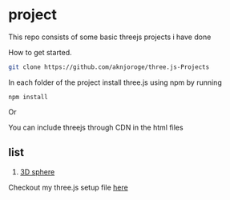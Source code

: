 # project

This repo consists of some basic threejs projects i have done

How to get started.

```bash
git clone https://github.com/aknjoroge/three.js-Projects
```
In each folder of the project install three.js using npm by running 

`npm install`

Or 

You can include threejs through CDN in the html files

## list 
1. [3D sphere](https://github.com/aknjoroge/three.js-Projects)


Checkout my three.js setup file [here](https://github.com/aknjoroge/three.js-Projects)